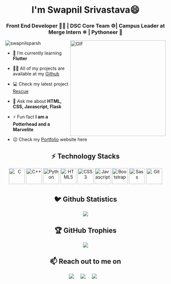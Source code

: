 <h1 align="center">I'm Swapnil Srivastava😄</h1>
<h3 align="center">Front End Developer 👨‍💻 | DSC Core Team ⚙| Campus Leader at Merge Intern ⚛️ | Pythoneer 🐍</h3>

<img align="right" alt="GIF" src="https://i.pinimg.com/originals/8b/35/fe/8b35fef55fba1a201c9c7a11d3ec3d64.gif" width="300px" border-radius="50px" />


<p align="left"> <img src="https://komarev.com/ghpvc/?username=swapnilsparsh&label=Profile+Views" alt="swapnilsparsh" /> </p>

- 🌱 I’m currently learning **Flutter**

- 👨‍💻 All of my projects are available at my [Github](https://github.com/swapnilsparsh?tab=repositories)

- 💻 Check my latest project [Rescue](https://github.com/swapnilsparsh/Rescue)

- 💬 Ask me about **HTML, CSS, Javascript, Flask**

- ⚡ Fun fact **I am a Potterhead and a Marvelite**

- 😉 Check my [Portfolio](https://swapnilsparsh.github.io/) website here

<h2 align="center">⚡️ Technology Stacks</h2>
<p align="center">
 <img src="https://img.icons8.com/color/480/000000/c-programming.png" alt ="C" width ="50" height ="50"/>
 <img src="https://img.icons8.com/color/480/000000/c-plus-plus-logo.png" alt ="C++" width ="50" height ="50"/>
 <img src="https://img.icons8.com/color/480/000000/python.png" alt = "Python" width ="50" height ="50" />
 <img src="https://img.icons8.com/color/480/000000/html-5.png" alt ="HTML5" width ="50" height ="50" />
 <img src="https://img.icons8.com/color/480/000000/css3.png" alt ="CSS3" width ="50" height ="50"/>
 <img src="https://img.icons8.com/color/480/000000/javascript.png" alt = "Javascript" width ="50" height ="50" />
 <img src="https://img.icons8.com/color/480/000000/bootstrap.png" alt ="Bootstrap" width ="50" height ="50"/>
 <img src="https://img.icons8.com/color/480/000000/sass.png" alt ="Sass" width ="50" height ="50"/>
 <img src="https://img.icons8.com/color/480/000000/git.png" alt ="Git" width ="50" height ="50"/>
</p>

<h2 align="center">🐦 Github Statistics </h2>
<p align="center">
<img src="https://github-readme-stats.vercel.app/api?username=swapnilsparsh&count_private=true&theme=algolia" />
</p>

<h2> <summary align="center">🏆 GitHub Trophies </summary></h2>
<p align="center">
  <img src="https://github-profile-trophy.vercel.app/?username=swapnilsparsh&theme=darkhub&row=1&no-frame=true&no-bg=true" />
</p>

<h2 align="center">📫 Reach out to me on</h2>
<p align="center">
  <a target="_blank"href="https://www.linkedin.com/in/swapnil-srivastava-sparsh/"><img src="https://img.shields.io/badge/linkedin-%230077B5.svg?&style=for-the-badge&logo=linkedin&logoColor=white" /></a>&nbsp;&nbsp;&nbsp;&nbsp;
  <a target="_blank"href="https://twitter.com/swapnilsparsh"><img src="https://img.shields.io/badge/twitter-%231DA1F2.svg?&style=for-the-badge&logo=twitter&logoColor=white" /></a>&nbsp;&nbsp;&nbsp;&nbsp;
  <a href="mailto:arezona.lucky55@gmail.com?subject=Hello%20Swapnil,%20From%20Github"><img src="https://img.shields.io/badge/gmail-%23D14836.svg?&style=for-the-badge&logo=gmail&logoColor=white" /></a>&nbsp;&nbsp;&nbsp;&nbsp;
</p>
